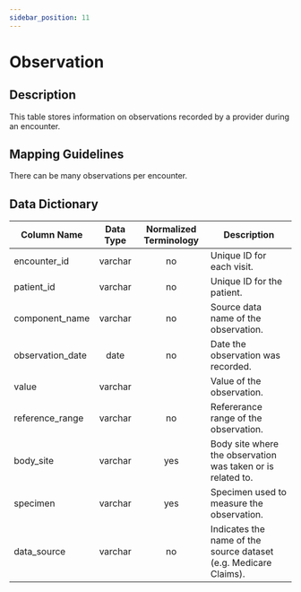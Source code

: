 ```yaml
---
sidebar_position: 11
---
```


# Observation

## Description
This table stores information on observations recorded by a provider during an encounter.

## Mapping Guidelines
There can be many observations per encounter.

## Data Dictionary
| Column Name | Data Type | Normalized Terminology | Description |
|---|:---:|:---:|---|
| encounter_id | varchar | no | Unique ID for each visit. |
| patient_id | varchar | no | Unique ID for the patient. |
| component_name | varchar | no | Source data name of the observation. |
| observation_date | date | no | Date the observation was recorded. |
| value | varchar |  | Value of the observation. |
| reference_range | varchar | no | Refererance range of the observation. |
| body_site | varchar | yes | Body site where the observation was taken or is related to. |
| specimen | varchar | yes | Specimen used to measure the observation. |
| data_source | varchar | no | Indicates the name of the source dataset (e.g. Medicare Claims). |